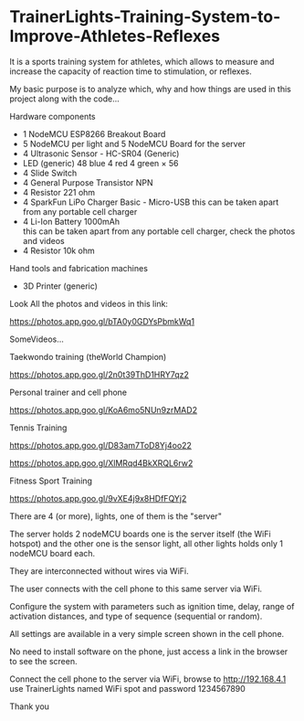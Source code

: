 # TrainerLights-Training-System-to-Improve-Athletes-Reflexes

It is a sports training system for athletes, which allows to measure and increase the capacity of reaction time to stimulation, or reflexes.

My basic purpose is to analyze which, why and how things are used in this project along with the code...

Hardware components
* 1 NodeMCU ESP8266 Breakout Board
* 5 NodeMCU per light and 5 NodeMCU Board for the server	
* 4 Ultrasonic Sensor - HC-SR04 (Generic)
* LED (generic) 48 blue 4 red 4 green ×	56	
* 4 Slide Switch	
* 4 General Purpose Transistor NPN	
* 4 Resistor 221 ohm
* 4 SparkFun LiPo Charger Basic - Micro-USB	
this can be taken apart from any portable cell charger
* 4 Li-Ion Battery 1000mAh	
this can be taken apart from any portable cell charger, check the photos and videos
* 4 Resistor 10k ohm	

Hand tools and fabrication machines
* 3D Printer (generic)	

Look All the photos and videos in this link:

https://photos.app.goo.gl/bTA0y0GDYsPbmkWq1

SomeVideos...

Taekwondo training (theWorld Champion)

https://photos.app.goo.gl/2n0t39ThD1HRY7qz2

Personal trainer and cell phone

https://photos.app.goo.gl/KoA6mo5NUn9zrMAD2

Tennis Training

https://photos.app.goo.gl/D83am7ToD8Yj4oo22

https://photos.app.goo.gl/XlMRqd4BkXRQL6rw2

Fitness Sport Training

https://photos.app.goo.gl/9vXE4j9x8HDfFQYj2

There are 4 (or more), lights, one of them is the "server"

The server holds 2 nodeMCU boards one is the server itself (the WiFi hotspot) and the other one is the sensor light, all other lights holds only 1 nodeMCU board each.

They are interconnected without wires via WiFi.

The user connects with the cell phone to this same server via WiFi.

Configure the system with parameters such as ignition time, delay, range of activation distances, and type of sequence (sequential or random).

All settings are available in a very simple screen shown in the cell phone.

No need to install software on the phone, just access a link in the browser to see the screen.

Connect the cell phone to the server via WiFi, browse to http://192.168.4.1 use TrainerLights named WiFi spot and password 1234567890

Thank you
